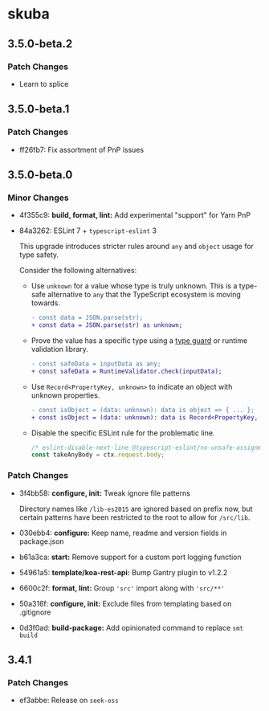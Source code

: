 # skuba

## 3.5.0-beta.2

### Patch Changes

- Learn to splice

## 3.5.0-beta.1

### Patch Changes

- ff26fb7: Fix assortment of PnP issues

## 3.5.0-beta.0

### Minor Changes

- 4f355c9: **build, format, lint:** Add experimental "support" for Yarn PnP
- 84a3262: ESLint 7 + `typescript-eslint` 3

  This upgrade introduces stricter rules around `any` and `object` usage for type safety.

  Consider the following alternatives:

  - Use `unknown` for a value whose type is truly unknown. This is a type-safe alternative to `any` that the TypeScript ecosystem is moving towards.

    ```diff
    - const data = JSON.parse(str);
    + const data = JSON.parse(str) as unknown;
    ```

  - Prove the value has a specific type using a [type guard](https://www.typescriptlang.org/docs/handbook/advanced-types.html#user-defined-type-guards) or runtime validation library.

    ```diff
    - const safeData = inputData as any;
    + const safeData = RuntimeValidator.check(inputData);
    ```

  - Use `Record<PropertyKey, unknown>` to indicate an object with unknown properties.

    ```diff
    - const isObject = (data: unknown): data is object => { ... };
    + const isObject = (data: unknown): data is Record<PropertyKey, unknown> => { ... };
    ```

  - Disable the specific ESLint rule for the problematic line.

    ```typescript
    /* eslint-disable-next-line @typescript-eslint/no-unsafe-assignment */
    const takeAnyBody = ctx.request.body;
    ```

### Patch Changes

- 3f4bb58: **configure, init:** Tweak ignore file patterns

  Directory names like `/lib-es2015` are ignored based on prefix now,
  but certain patterns have been restricted to the root to allow for `/src/lib`.

- 030ebb4: **configure:** Keep name, readme and version fields in package.json
- b61a3ca: **start:** Remove support for a custom port logging function
- 54961a5: **template/koa-rest-api:** Bump Gantry plugin to v1.2.2
- 6600c2f: **format, lint:** Group `'src'` import along with `'src/**'`
- 50a316f: **configure, init:** Exclude files from templating based on .gitignore
- 0d3f0ad: **build-package:** Add opinionated command to replace `smt build`

## 3.4.1

### Patch Changes

- ef3abbe: Release on `seek-oss`
